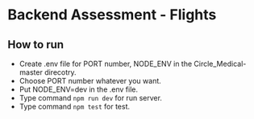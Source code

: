 # Backend Assessment - Flights

## How to run

- Create .env file for PORT number, NODE_ENV in the Circle_Medical-master direcotry.
- Choose PORT number whatever you want.
- Put NODE_ENV=dev in the .env file.
- Type command `npm run dev` for run server.
- Type command `npm test` for test.
